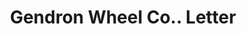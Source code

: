 ---
doi: 10.7916/D87W7Q9J
date_other: '1918'
date_other_textual: '1918'
form: correspondence
genre:
- Letters (correspondence)
name:
- Gendron Wheel Co.
object_in_context_url: https://biggert.cul.columbia.edu/items/view/ave_biggert_01331
subject_hierarchical_geographic:
- Toledo, Ohio, United States
subject_name:
- Gendron Wheel Co.
title: Gendron Wheel Co.. Letter
sort_title: Gendron Wheel Co.. Letter
call_number: ave_biggert_01331
coordinates:
- 41.66555555555556,-83.57527777777777
pid: ave_biggert_01331
identifiers: ave_biggert_01331
thumbnail: https://derivativo-1.library.columbia.edu/iiif/2/ldpd:343085/full/!256,256/0/native.jpg
permalink: /biggert/ave_biggert_01331/
layout: iiif-image-page
---